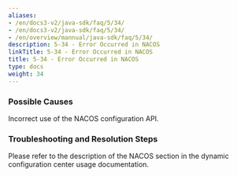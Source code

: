 ```yaml
---
aliases:
- /en/docs3-v2/java-sdk/faq/5/34/
- /en/docs3-v2/java-sdk/faq/5/34/
- /en/overview/mannual/java-sdk/faq/5/34/
description: 5-34 - Error Occurred in NACOS
linkTitle: 5-34 - Error Occurred in NACOS
title: 5-34 - Error Occurred in NACOS
type: docs
weight: 34
---
```







### Possible Causes

Incorrect use of the NACOS configuration API.

### Troubleshooting and Resolution Steps

Please refer to the description of the NACOS section in the dynamic configuration center usage documentation.

